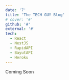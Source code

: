 ```yaml
---
date: '7'
title: 'The TECH GUY Blog'
# cover: '#'
github: '#'
external: '#'
tech:
  - React
  - NestJS
  - RapidAPI
  - BayutAPI
  - Heroku
---
```


Coming Soon
